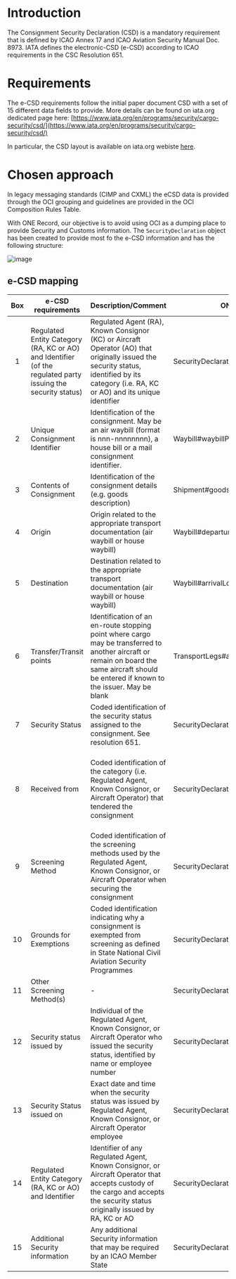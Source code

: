 # Introduction
The Consignment Security Declaration (CSD) is a mandatory requirement that is defined by ICAO Annex 17 and ICAO Aviation Security Manual Doc. 8973. IATA defines the electronic-CSD (e-CSD) according to ICAO requirements in the CSC Resolution 651.

# Requirements
The e-CSD requirements follow the initial paper document CSD with a set of 15 different data fields to provide. More details can be found on iata.org dedicated page here: [https://www.iata.org/en/programs/security/cargo-security/csd/](https://www.iata.org/en/programs/security/cargo-security/csd/)

In particular, the CSD layout is available on iata.org webiste [here](https://www.iata.org/contentassets/4bb3450ef9a2447493a132b38fac1d26/e-consignment-security-declaration.pdf).

# Chosen approach
In legacy messaging standards (CIMP and CXML) the eCSD data is provided through the OCI grouping and guidelines are provided in the OCI Composition Rules Table.

With ONE Record, our objective is to avoid using OCI as a dumping place to provide Security and Customs information. The `SecurityDeclaration` object has been created to provide most fo the e-CSD information and has the following structure:

![image](https://github.com/user-attachments/assets/1d2408c1-95cc-4f9e-b35d-ce3a2895f8db)

## e-CSD mapping

| Box | e-CSD   requirements                                                                                          | Description/Comment                                                                                                                                                                               | ONE Record mapping                                       | Comment                                                                                                                                                                                             |
|:---:|---------------------------------------------------------------------------------------------------------------------|---------------------------------------------------------------------------------------------------------------------------------------------------------------------------------------------------|---------------------------------------------------|-----------------------------------------------------------------------------------------------------------------------------------------------------------------------------------------------------|
|  1  | Regulated   Entity Category (RA, KC or AO) and Identifier (of the regulated party issuing the security status) | Regulated   Agent (RA), Known Consignor (KC) or Aircraft Operator (AO) that originally   issued the security status, identified by its category (i.e. RA, KC or AO)   and its unique identifier   | SecurityDeclaration#RegulatedEntityIssuer         | regulatedEntityCategory,   regulatedEntityIdentifier and regulatedEntityExpiryDate from RegulatedEntity;   Country from Location from basedAtLocation, from Organization, from   owningOrganization |
|  2  | Unique   Consignment Identifier                                                                                     | Identification   of the consignment. May be an air waybill (format is nnn-nnnnnnnn), a house   bill or a mail consignment identifier.                                                             | Waybill#waybillPrefix+waybillNumber               |                                                                                                                                                                                                     |
|  3  | Contents   of Consignment                                                                                           | Identification   of the consignment details (e.g. goods description)                                                                                                                              | Shipment#goodsDescription                         |                                                                                                                                                                                                     |
|  4  | Origin                                                                                                              | Origin   related to the appropriate transport documentation (air waybill or house   waybill)                                                                                                      | Waybill#departureLocation                         |                                                                                                                                                                                                     |
|  5  | Destination                                                                                                         | Destination   related to the appropriate transport documentation (air waybill or house   waybill)                                                                                                 | Waybill#arrivalLocation                           |                                                                                                                                                                                                     |
|  6  | Transfer/Transit   points                                                                                           | Identification   of an en-route stopping point where cargo may be transferred to another   aircraft or remain on board the same aircraft should be entered if known to   the issuer. May be blank | TransportLegs#arrivalLocation                     | Where   legNumber is between '1' (excluded) and 'Greatest' (excluded)                                                                                                                               |
|  7  | Security   Status    | Coded   identification of the security status assigned to the consignment. See   resolution 651.           | SecurityDeclaration#securityStatus                |  The two accepted Security statuses as per ICAO Doc. 8973 are SPX and SHR |
|  8  | Received   from                                                                                                     | Coded   identification of the category (i.e. Regulated Agent, Known Consignor, or   Aircraft Operator) that tendered the consignment                                                              | SecurityDeclaration#receivedFrom                  | regulatedEntityCategory,   regulatedEntityIdentifier and regulatedEntityExpiryDate from RegulatedEntity;   Country from Location from basedAtLocation, from Organization, from   owningOrganization |
|  9  | Screening   Method                                                                                                  | Coded   identification of the screening methods used by the Regulated Agent, Known   Consignor, or Aircraft Operator when securing the consignment                                                | SecurityDeclaration#screeningMethods              |                                                                                                                                                                                                     |
|  10 | Grounds   for Exemptions                                                                                            | Coded   identification indicating why a consignment is exempted from screening as   defined in State National Civil Aviation Security Programmes                                                  | SecurityDeclaration#groundsForExemption           |                                                                                                                                                                                                     |
|  11 | Other   Screening Method(s)                                                                                         | -                                                                                                                                                                                                 | SecurityDeclaration#otherScreeningMethods         |                                                                                                                                                                                                     |
|  12 | Security   status issued by                                                                                         | Individual   of the Regulated Agent, Known Consignor, or Aircraft Operator who issued the   security status, identified by name or employee number                                                | SecurityDeclaration#issuedBy                      | personal   details or employee ID from Person                                                                                                                                                       |
|  13 | Security   Status issued on                                                                                         | Exact   date and time when the security status was issued by Regulated Agent, Known   Consignor, or Aircraft Operator employee                                                                    | SecurityDeclaration#issuedOn                      |                                                                                                                                                                                                     |
|  14 | Regulated   Entity Category (RA, KC or AO) and Identifier                                                           | Identifier   of any Regulated Agent, Known Consignor, or Aircraft Operator that accepts   custody of the cargo and accepts the security status originally issued by RA,   KC or AO                | SecurityDeclaration#RegulatedEntityAcceptor       | regulatedEntityCategory,   regulatedEntityIdentifier and regulatedEntityExpiryDate from RegulatedEntity;   Country from Location from basedAtLocation, from Organization, from   owningOrganization |
|  15 | Additional   Security information                                                                                   | Any   additional Security information that may be required by an ICAO Member State                                                                                                                | SecurityDeclaration#additionalSecurityInformation |                                                                                                                                                                                                     |

